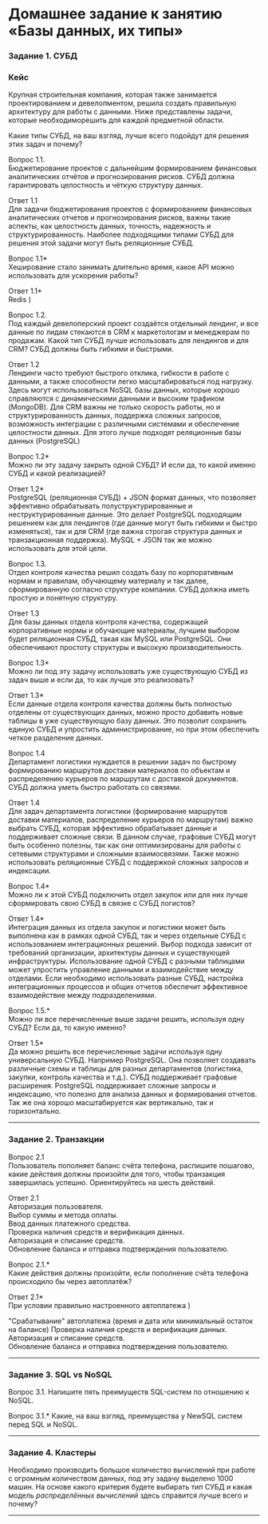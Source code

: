 # Домашнее задание к занятию «Базы данных, их типы»


### Задание 1. СУБД

### Кейс
Крупная строительная компания, которая также занимается проектированием и девелопментом, решила создать правильную архитектуру для работы с данными. Ниже представлены задачи, которые необходиморешить для каждой предметной области. 

Какие типы СУБД, на ваш взгляд, лучше всего подойдут для решения этих задач и почему? 
 
Вопрос 1.1.  
Бюджетирование проектов с дальнейшим формированием финансовых аналитических отчётов и прогнозирования рисков. СУБД должна гарантировать целостность и чёткую структуру данных.

Ответ 1.1  
Для задачи бюджетирования проектов с формированием финансовых аналитических отчетов и прогнозирования рисков, важны такие аспекты, как целостность данных, точность, надежность и структурированность. Наиболее подходящими типами СУБД для решения этой задачи могут быть реляционные СУБД.

Вопрос 1.1*    
Хеширование стало занимать длительно время, какое API можно использовать для ускорения работы? 

Ответ 1.1*    
Redis )

Вопрос 1.2.   
Под каждый девелоперский проект создаётся отдельный лендинг, и все данные по лидам стекаются в CRM к маркетологам и менеджерам по продажам. Какой тип СУБД лучше использовать для лендингов и для CRM? 
СУБД должны быть гибкими и быстрыми.

Ответ 1.2   
Лендинги часто требуют быстрого отклика, гибкости в работе с данными, а также способности легко масштабироваться под нагрузку. Здесь могут использоваться NoSQL базы данных, которые хорошо справляются с динамическими данными и высоким трафиком (MongoDB). Для CRM важны не только скорость работы, но и структурированность данных, поддержка сложных запросов, возможность интеграции с различными системами и обеспечение целостности данных. Для этого лучше подходят реляционные базы данных (PostgreSQL)

Вопрос 1.2*    
Можно ли эту задачу закрыть одной СУБД? И если да, то какой именно СУБД и какой реализацией?

Ответ 1.2*   
PostgreSQL (реляционная СУБД) + JSON формат данных, что позволяет эффективно обрабатывать полуструктурированные и неструктурированные данные. Это делает PostgreSQL подходящим решением как для лендингов (где данные могут быть гибкими и быстро изменяться), так и для CRM (где важна строгая структура данных и транзакционная поддержка).
MySQL + JSON так же можно использовать для этой цели.

Вопрос 1.3.    
Отдел контроля качества решил создать базу по корпоративным нормам и правилам, обучающему материалу и так далее, сформированную согласно структуре компании. СУБД должна иметь простую и понятную структуру.

Ответ 1.3   
Для базы данных отдела контроля качества, содержащей корпоративные нормы и обучающие материалы, лучшим выбором будет реляционная СУБД, такая как MySQL или PostgreSQL. Они обеспечивают простоту структуры и высокую производительность.

Вопрос 1.3*    
Можно ли под эту задачу использовать уже существующую СУБД из задач выше и если да, то как лучше это реализовать?

Ответ 1.3*  
Если данные отдела контроля качества должны быть полностью отделены от существующих данных, можно просто добавить новые таблицы в уже существующую базу данных. Это позволит сохранить единую СУБД и упростить администрирование, но при этом обеспечить четкое разделение данных.

Вопрос 1.4      
Департамент логистики нуждается в решении задач по быстрому формированию маршрутов доставки материалов по объектам и распределению курьеров по маршрутам с доставкой документов. СУБД должна уметь быстро работать со связями.

Ответ 1.4   
Для задач департамента логистики (формирование маршрутов доставки материалов, распределение курьеров по маршрутам) важно выбрать СУБД, которая эффективно обрабатывает данные и поддерживает сложные связи. В данном случае, графовые СУБД могут быть особенно полезны, так как они оптимизированы для работы с сетевыми структурами и сложными взаимосвязями. Также можно использовать реляционные СУБД с поддержкой сложных запросов и индексации.

Вопрос 1.4*       
Можно ли к этой СУБД подключить отдел закупок или для них лучше сформировать свою СУБД в связке с СУБД логистов?

Ответ 1.4*      
Интеграция данных из отдела закупок и логистики может быть выполнена как в рамках одной СУБД, так и через отдельные СУБД с использованием интеграционных решений. Выбор подхода зависит от требований организации, архитектуры данных и существующей инфраструктуры. Использование одной СУБД с разными таблицами может упростить управление данными и взаимодействие между отделами. Если необходимо использовать разные СУБД, настройка интеграционных процессов и общих отчетов обеспечит эффективное взаимодействие между подразделениями.

Вопрос 1.5.*    
Можно ли все перечисленные выше задачи решить, используя одну СУБД? Если да, то какую именно?

Ответ 1.5*    
Да можно решить все перечисленные задачи используя одну универсальную СУБД. Например PostgreSQL. Она позволяет создавать различные схемы и таблицы для разных департаментов (логистика, закупки, контроль качества и т.д.). СУБД поддерживает графовые расширения. PostgreSQL поддерживает сложные запросы и индексацию, что полезно для анализа данных и формирования отчетов. Так же она хорошо масштабируется как вертикально, так и горизонтально.


---

### Задание 2. Транзакции

Вопрос 2.1       
Пользователь пополняет баланс счёта телефона, распишите пошагово, какие действия должны произойти для того, чтобы транзакция завершилась успешно. Ориентируйтесь на шесть действий.

Ответ 2.1    
Авторизация пользователя.   
Выбор суммы и метода оплаты.   
Ввод данных платежного средства.   
Проверка наличия средств и верификация данных.   
Авторизация и списание средств.   
Обновление баланса и отправка подтверждения пользователю.   


Вопрос 2.1.*     
Какие действия должны произойти, если пополнение счёта телефона происходило бы через автоплатёж?

Ответ 2.1*      
При условии правильно настроенного автоплатежа )

"Срабатывание" автоплатежа (время и дата или минимальный остаток на балансе)
Проверка наличия средств и верификация данных.   
Авторизация и списание средств.   
Обновление баланса и отправка подтверждения пользователю. 

---

### Задание 3. SQL vs NoSQL

Вопрос
3.1. Напишите пять преимуществ SQL-систем по отношению к NoSQL. 

Вопрос
3.1.* Какие, на ваш взгляд, преимущества у NewSQL систем перед SQL и NoSQL.


---

### Задание 4. Кластеры

Необходимо производить большое количество вычислений при работе с огромным количеством данных, под эту задачу 
выделено 1000 машин. 
На основе какого критерия будете выбирать тип СУБД и какая модель *распределённых вычислений* 
здесь справится лучше всего и почему?


---
